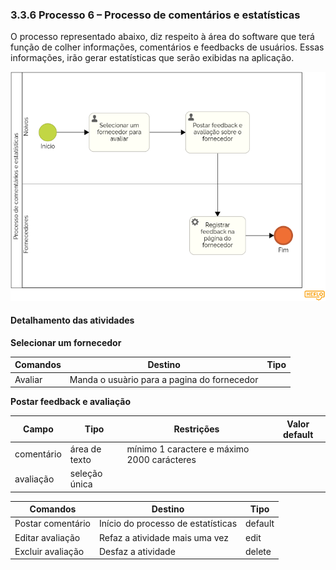 ### 3.3.6 Processo 6 – Processo de comentários e estatísticas  

O processo representado abaixo, diz respeito à área do software que terá função de colher informações, comentários e feedbacks de usuários. Essas informações, irão gerar estatísticas que serão exibidas na aplicação. 

![Exemplo de um Modelo BPMN do PROCESSO 6](images/processo_comentarios.png "Modelo BPMN do Processo 6.")


#### Detalhamento das atividades

**Selecionar um fornecedor**

| **Comandos**         |  **Destino**                   | **Tipo** |
| ---                  | ---                            | ---               |
| Avaliar      | Manda o usuàrio para a pagina do fornecedor  |                |


**Postar feedback e avaliação**

| **Campo**       | **Tipo**         | **Restrições** | **Valor default** |
| ---             | ---              | ---            | ---               |
| comentário | área de texto  |   mínimo 1 caractere e máximo 2000 carácteres           |                   |
| avaliação | seleção única  |              |                   |

| **Comandos**         |  **Destino**                   | **Tipo** |
| ---                  | ---                            | ---               |
| Postar comentário | Início do processo de estatísticas  | default |
| Editar avaliação       | Refaz a atividade mais uma vez  |     edit              |
| Excluir avaliação       | Desfaz a atividade  |     delete              |


